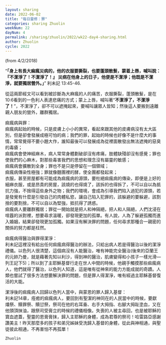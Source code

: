 ```yaml
---
layout: sharing
date: 2022-06-02
title: "每日靈修：罪"
categories: sharing Zhuolin
weekNum: 22
dayNum: 4
permalink: /sharing/zhuolin/2022/wk22-day4-sharing.html
author: Zhuolin
cycle: 2022
---
```

(from 4/2/2018)

“**「身上有長大痲瘋災病的，他的衣服要撕裂，也要蓬頭散髮，蒙着上唇，喊叫說：『不潔淨了！不潔淨了！』 災病在他身上的日子，他便是不潔淨；他既是不潔淨，就要獨居營外。」**” 利未記 13:45-46.  

從這兩節經文可以看到被診斷為大麻瘋的人的痛苦，衣服撕裂，蓬頭散髮，是在10:6看到的一色利人表達悲痛的方式；蒙上上唇，喊叫著“**不潔淨了，不潔淨了！**”，不潔淨了，卻不可以遮掩起來，要喊叫讓眾人皆知；然後這人要搬到遠離親人朋友的營外，離群獨居。  

痲瘋病與罪：  
痲瘋病起始的時候，只是皮膚上小小的異常，看起來跟其他的皮膚病沒有太大區別，但是卻會發展成極可怕的病；我們的罪，起始的時候也好像不是什麼大的事情，常常覺得不要小題大作，誰知最後可以發展成為從裡面散發出無法遮掩的惡臭的毒瘡；  
痲瘋病會使神經麻木，病人常常身體劃破卻沒有疼痛，肢體缺殘卻沒有感覺；罪也使我們的心麻木，對那些毒害我們的思想和理念沒有屬靈的敏感；  
痲瘋病會擴散到全身；罪也不是只是停留在一個領域；  
痲瘋病傳染性極強；罪就像麵團裡的酵，使全團都發起來；  
衣服，甚至房屋都有可能成為痲瘋病的源頭，要杜絕痲瘋病的傳染，即便是上好的細麻衣服，或是昂貴的房屋，該燒的也得燒了，該拆的也得拆了，不可以自以為抵抗力強，不捨得這些身外之物；我們的環境，會成為引導我們陷入過犯的源頭，若是發覺有什麼是引發自己的肉體私慾，讓自己陷入犯罪的，該躲避的要躲避，該割捨的要割捨，不可以自以為堅強，抵抗得了誘惑。  
痲瘋病人要離群獨居；罪從一開始就是把人和神隔絕，把人和人隔絕，人們沈浸在喧囂的派對裡，想要尋求溫暖，卻發現更加的孤單。有人說，人為了躲避孤獨而進入婚姻，結果卻發現更加孤獨。如果沒有解決罪的問題，任何尋求那種合一親密的關係的努力都是枉然。  

痲瘋病得醫治與罪得潔淨：  
利未記這裡沒有給出任何痲瘋病得醫治的辦法，只給出病人若是得醫治以後的潔淨禮儀。以色列人很清楚，這個病沒有人能醫治，唯有神能完全醫治(後來的亞蘭王的元帥乃曼，就是藉著先知以利沙，得到神的醫治，肌膚變得和小孩子一樣光滑—列王記下5)；所以到了主耶穌基督行走在世人中間的時候，他親手觸摸那些痲瘋病人，他們就得了醫治，以色列人知道，這是唯有從神來的能力方能成就的奇蹟。人類也嘗試了很多方法想要解決罪的問題，但是罪人得潔淨，唯有經過主耶穌基督復活的大能。  

潔淨後的痲瘋病人回歸以色列人當中，與蒙恩的罪人歸入基督：  
利未記14章，痊癒的痲瘋病人，要回到有聖潔的神同在的人民當中的時候，要獻燔祭、贖罪祭、贖愆祭，祭司在他的右耳垂、右手大拇指、右腳大拇趾塗血，又在他頭頂抹油，跟祭司受膏立的時候的禮儀相像。失喪的人被主尋回，也是被耶穌的寶血遮蓋，聖靈的恩膏膏抹，歸入主耶穌的身體，成為君尊的祭司！哈雷路亞感謝讚美主！昨天那麼多的孩子和弟兄姊妹受洗歸入基督的身體，從此與神相通，與聖徒彼此相通，不再害怕不再孤單！  

`Zhuolin`  

